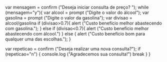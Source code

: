 var mensagem = confirm ("Deseja iniciar consulta de preço? ");
while (mensagem="y"){
var alcool = prompt ("Digite o valor do álcool");
var gasolina = prompt ("Digite o valor da gasolina");
var divisao = alcool/gasolina
if (divisao>0.7){
  alert ("Custo benefício melhor abastecendo com gasolina.");
} else if (divisao<0.7){
  alert ("Custo benefício melhor abastecendo com álcool.")
} else {
  alert ("Custo benefício bom para qualquer uma das escolhas.");
  }

var repeticao = confirm ("Deseja realizar uma nova consulta?");
if (repeticao="n") {
  console.log ("Agradecemos sua consulta!")
  break
  } 
}
